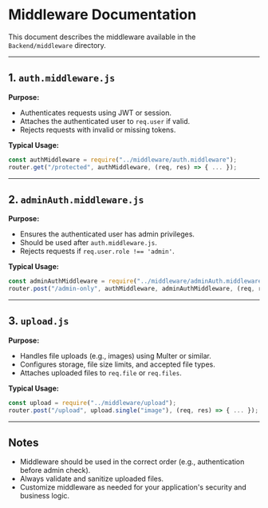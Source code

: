 # Middleware Documentation

This document describes the middleware available in the `Backend/middleware` directory.

---

## 1. `auth.middleware.js`

**Purpose:**

- Authenticates requests using JWT or session.
- Attaches the authenticated user to `req.user` if valid.
- Rejects requests with invalid or missing tokens.

**Typical Usage:**

```js
const authMiddleware = require("../middleware/auth.middleware");
router.get("/protected", authMiddleware, (req, res) => { ... });
```

---

## 2. `adminAuth.middleware.js`

**Purpose:**

- Ensures the authenticated user has admin privileges.
- Should be used after `auth.middleware.js`.
- Rejects requests if `req.user.role !== 'admin'`.

**Typical Usage:**

```js
const adminAuthMiddleware = require("../middleware/adminAuth.middleware");
router.post("/admin-only", authMiddleware, adminAuthMiddleware, (req, res) => { ... });
```

---

## 3. `upload.js`

**Purpose:**

- Handles file uploads (e.g., images) using Multer or similar.
- Configures storage, file size limits, and accepted file types.
- Attaches uploaded files to `req.file` or `req.files`.

**Typical Usage:**

```js
const upload = require("../middleware/upload");
router.post("/upload", upload.single("image"), (req, res) => { ... });
```

---

## Notes

- Middleware should be used in the correct order (e.g., authentication before admin check).
- Always validate and sanitize uploaded files.
- Customize middleware as needed for your application's security and business logic.

